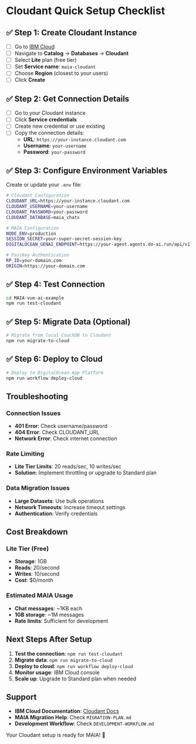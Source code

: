 # Cloudant Quick Setup Checklist

## ✅ Step 1: Create Cloudant Instance
- [ ] Go to [IBM Cloud](https://cloud.ibm.com/)
- [ ] Navigate to **Catalog** → **Databases** → **Cloudant**
- [ ] Select **Lite** plan (free tier)
- [ ] Set **Service name**: `maia-cloudant`
- [ ] Choose **Region** (closest to your users)
- [ ] Click **Create**

## ✅ Step 2: Get Connection Details
- [ ] Go to your Cloudant instance
- [ ] Click **Service credentials**
- [ ] Create new credential or use existing
- [ ] Copy the connection details:
  - **URL**: `https://your-instance.cloudant.com`
  - **Username**: `your-username`
  - **Password**: `your-password`

## ✅ Step 3: Configure Environment Variables
Create or update your `.env` file:

```bash
# Cloudant Configuration
CLOUDANT_URL=https://your-instance.cloudant.com
CLOUDANT_USERNAME=your-username
CLOUDANT_PASSWORD=your-password
CLOUDANT_DATABASE=maia_chats

# MAIA Configuration
NODE_ENV=production
SESSION_SECRET=your-super-secret-session-key
DIGITALOCEAN_GENAI_ENDPOINT=https://your-agent.agents.do-ai.run/api/v1

# Passkey Authentication
RP_ID=your-domain.com
ORIGIN=https://your-domain.com
```

## ✅ Step 4: Test Connection
```bash
cd MAIA-vue-ai-example
npm run test-cloudant
```

## ✅ Step 5: Migrate Data (Optional)
```bash
# Migrate from local CouchDB to Cloudant
npm run migrate-to-cloud
```

## ✅ Step 6: Deploy to Cloud
```bash
# Deploy to DigitalOcean App Platform
npm run workflow deploy-cloud
```

## Troubleshooting

### Connection Issues
- **401 Error**: Check username/password
- **404 Error**: Check CLOUDANT_URL
- **Network Error**: Check internet connection

### Rate Limiting
- **Lite Tier Limits**: 20 reads/sec, 10 writes/sec
- **Solution**: Implement throttling or upgrade to Standard plan

### Data Migration Issues
- **Large Datasets**: Use bulk operations
- **Network Timeouts**: Increase timeout settings
- **Authentication**: Verify credentials

## Cost Breakdown

### Lite Tier (Free)
- **Storage**: 1GB
- **Reads**: 20/second
- **Writes**: 10/second
- **Cost**: $0/month

### Estimated MAIA Usage
- **Chat messages**: ~1KB each
- **1GB storage**: ~1M messages
- **Rate limits**: Sufficient for development

## Next Steps After Setup

1. **Test the connection**: `npm run test-cloudant`
2. **Migrate data**: `npm run migrate-to-cloud`
3. **Deploy to cloud**: `npm run workflow deploy-cloud`
4. **Monitor usage**: IBM Cloud console
5. **Scale up**: Upgrade to Standard plan when needed

## Support

- **IBM Cloud Documentation**: [Cloudant Docs](https://cloud.ibm.com/docs/Cloudant)
- **MAIA Migration Help**: Check `MIGRATION-PLAN.md`
- **Development Workflow**: Check `DEVELOPMENT-WORKFLOW.md`

Your Cloudant setup is ready for MAIA! 🚀 